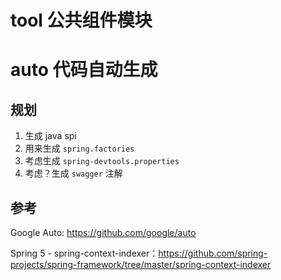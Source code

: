 # tool 公共组件模块

# auto 代码自动生成

## 规划

1. 生成 java spi
2. 用来生成 `spring.factories`
3. 考虑生成 `spring-devtools.properties`
4. 考虑？生成 `swagger` 注解

## 参考

Google Auto: https://github.com/google/auto

Spring 5 - spring-context-indexer：https://github.com/spring-projects/spring-framework/tree/master/spring-context-indexer